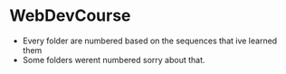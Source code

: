 # WebDevCourse
- Every folder are numbered based on the sequences that ive learned them
- Some folders werent numbered sorry about that.
